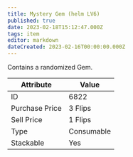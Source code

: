 ```yaml
---
title: Mystery Gem (helm LV6)
published: true
date: 2023-02-18T15:12:47.000Z
tags: item
editor: markdown
dateCreated: 2023-02-16T00:00:00.000Z
---
```


Contains a randomized Gem.

|Attribute|Value|
|-|-|
|ID|6822|
|Purchase Price|3 Flips|
|Sell Price|1 Flips|
|Type|Consumable|
|Stackable|Yes|

